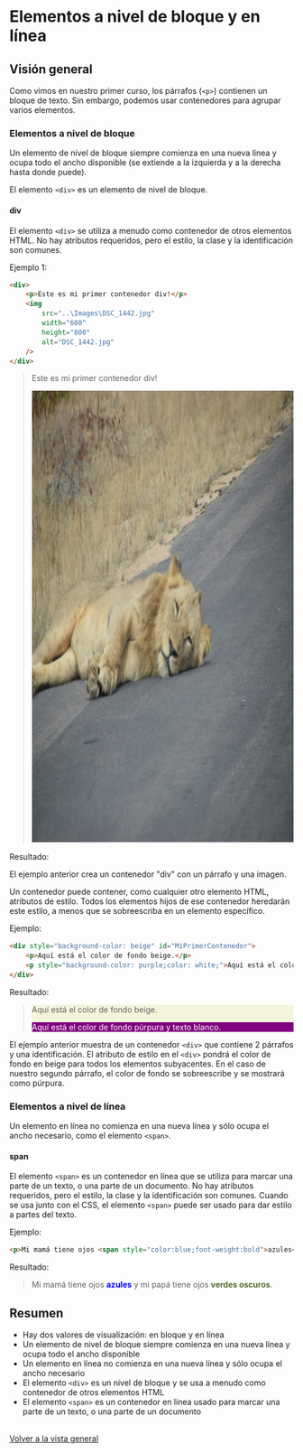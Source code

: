 # Elementos a nivel de bloque y en línea

## Visión general

Como vimos en nuestro primer curso, los párrafos (`<p>`) contienen un bloque de texto.
Sin embargo, podemos usar contenedores para agrupar varios elementos.

### Elementos a nivel de bloque

Un elemento de nivel de bloque siempre comienza en una nueva línea y ocupa todo el ancho disponible (se extiende a la izquierda y a la derecha hasta donde puede).

El elemento `<div>` es un elemento de nivel de bloque.

#### div

El elemento `<div>` se utiliza a menudo como contenedor de otros elementos HTML.
No hay atributos requeridos, pero el estilo, la clase y la identificación son comunes.

Ejemplo 1:

```html
<div>
	<p>Este es mi primer contenedor div!</p>
	<img
		src="..\Images\DSC_1442.jpg"
		width="600"
		height="800"
		alt="DSC_1442.jpg"
	/>
</div>
```
><div>
> <p>Este es mi primer contenedor div!</p>
> <img src="..\Images\DSC_1442.jpg"	width="600"	height="800" alt="DSC_1442.jpg"/>
> </div>

Resultado:


El ejemplo anterior crea un contenedor "div" con un párrafo y una imagen.

Un contenedor puede contener, como cualquier otro elemento HTML, atributos de estilo. Todos los elementos hijos de ese contenedor heredarán este estilo, a menos que se sobreescriba en un elemento específico.

Ejemplo:

```html
<div style="background-color: beige" id="MiPrimerContenedor">
	<p>Aquí está el color de fondo beige.</p>
	<p style="background-color: purple;color: white;">Aquí está el color de fondo púrpura y texto blanco.</p>
</div>
```

Resultado:
> <div style="background-color: beige" id="MiPrimerContenedor">
> <p>Aquí está el color de fondo beige.</p>
> <p style="background-color: purple;color: white;">Aquí está el color de fondo púrpura y texto blanco.</p>
> </div>

El ejemplo anterior muestra de un contenedor `<div>` que contiene 2 párrafos y una identificación.
El atributo de estilo en el `<div>` pondrá el color de fondo en beige para todos los elementos subyacentes.
En el caso de nuestro segundo párrafo, el color de fondo se sobreescribe y se mostrará como púrpura.

### Elementos a nivel de línea

Un elemento en línea no comienza en una nueva línea y sólo ocupa el ancho necesario, como el elemento `<span>`.

#### span

El elemento `<span>` es un contenedor en línea que se utiliza para marcar una parte de un texto, o una parte de un documento.
No hay atributos requeridos, pero el estilo, la clase y la identificación son comunes.
Cuando se usa junto con el CSS, el elemento `<span>` puede ser usado para dar estilo a partes del texto.

Ejemplo:
```html
<p>Mi mamá tiene ojos <span style="color:blue;font-weight:bold">azules</span> y mi papá tiene ojos <span style="color:darkolivegreen;font-weight:bold">verdes oscuros</span>.</p>
```

Resultado:
> <p>Mi mamá tiene ojos <span style="color:blue;font-weight:bold">azules</span> y mi papá tiene ojos <span style="color:darkolivegreen;font-weight:bold">verdes oscuros</span>.</p>

## Resumen

* Hay dos valores de visualización: en bloque y en línea
* Un elemento de nivel de bloque siempre comienza en una nueva línea y ocupa todo el ancho disponible
* Un elemento en línea no comienza en una nueva línea y sólo ocupa el ancho necesario
* El elemento `<div>` es un nivel de bloque y se usa a menudo como contenedor de otros elementos HTML
* El elemento `<span>` es un contenedor en línea usado para marcar una parte de un texto, o una parte de un documento

\
[Volver a la vista general](index.md)
